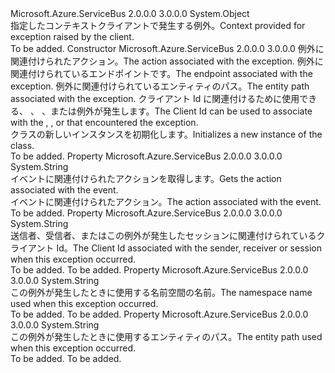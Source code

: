 <Type Name="ExceptionReceivedContext" FullName="Microsoft.Azure.ServiceBus.ExceptionReceivedContext">
  <TypeSignature Language="C#" Value="public class ExceptionReceivedContext" />
  <TypeSignature Language="ILAsm" Value=".class public auto ansi beforefieldinit ExceptionReceivedContext extends System.Object" />
  <TypeSignature Language="DocId" Value="T:Microsoft.Azure.ServiceBus.ExceptionReceivedContext" />
  <TypeSignature Language="VB.NET" Value="Public Class ExceptionReceivedContext" />
  <TypeSignature Language="F#" Value="type ExceptionReceivedContext = class" />
  <AssemblyInfo>
    <AssemblyName>Microsoft.Azure.ServiceBus</AssemblyName>
    <AssemblyVersion>2.0.0.0</AssemblyVersion>
    <AssemblyVersion>3.0.0.0</AssemblyVersion>
  </AssemblyInfo>
  <Base>
    <BaseTypeName>System.Object</BaseTypeName>
  </Base>
  <Interfaces />
  <Docs>
    <summary><span data-ttu-id="4d147-101">指定したコンテキスト<see cref="T:Microsoft.Azure.ServiceBus.ExceptionReceivedEventArgs" />クライアントで発生する例外。</span><span class="sxs-lookup"><span data-stu-id="4d147-101">Context provided for <see cref="T:Microsoft.Azure.ServiceBus.ExceptionReceivedEventArgs" /> exception raised by the client.</span></span></summary>
    <remarks>To be added.</remarks>
  </Docs>
  <Members>
    <Member MemberName=".ctor">
      <MemberSignature Language="C#" Value="public ExceptionReceivedContext (string action, string endpoint, string entityPath, string clientId);" />
      <MemberSignature Language="ILAsm" Value=".method public hidebysig specialname rtspecialname instance void .ctor(string action, string endpoint, string entityPath, string clientId) cil managed" />
      <MemberSignature Language="DocId" Value="M:Microsoft.Azure.ServiceBus.ExceptionReceivedContext.#ctor(System.String,System.String,System.String,System.String)" />
      <MemberSignature Language="VB.NET" Value="Public Sub New (action As String, endpoint As String, entityPath As String, clientId As String)" />
      <MemberSignature Language="F#" Value="new Microsoft.Azure.ServiceBus.ExceptionReceivedContext : string * string * string * string -&gt; Microsoft.Azure.ServiceBus.ExceptionReceivedContext" Usage="new Microsoft.Azure.ServiceBus.ExceptionReceivedContext (action, endpoint, entityPath, clientId)" />
      <MemberType>Constructor</MemberType>
      <AssemblyInfo>
        <AssemblyName>Microsoft.Azure.ServiceBus</AssemblyName>
        <AssemblyVersion>2.0.0.0</AssemblyVersion>
        <AssemblyVersion>3.0.0.0</AssemblyVersion>
      </AssemblyInfo>
      <Parameters>
        <Parameter Name="action" Type="System.String" />
        <Parameter Name="endpoint" Type="System.String" />
        <Parameter Name="entityPath" Type="System.String" />
        <Parameter Name="clientId" Type="System.String" />
      </Parameters>
      <Docs>
        <param name="action"><span data-ttu-id="4d147-102">例外に関連付けられたアクション。</span><span class="sxs-lookup"><span data-stu-id="4d147-102">The action associated with the exception.</span></span></param>
        <param name="endpoint"><span data-ttu-id="4d147-103">例外に関連付けられているエンドポイントです。</span><span class="sxs-lookup"><span data-stu-id="4d147-103">The endpoint associated with the exception.</span></span></param>
        <param name="entityPath"><span data-ttu-id="4d147-104">例外に関連付けられているエンティティのパス。</span><span class="sxs-lookup"><span data-stu-id="4d147-104">The entity path associated with the exception.</span></span></param>
        <param name="clientId"><span data-ttu-id="4d147-105">クライアント Id に関連付けるために使用できる、 <see cref="T:Microsoft.Azure.ServiceBus.QueueClient" />、 <see cref="T:Microsoft.Azure.ServiceBus.SubscriptionClient" />、<see cref="T:Microsoft.Azure.ServiceBus.Core.MessageSender" />または<see cref="T:Microsoft.Azure.ServiceBus.Core.MessageReceiver" />例外が発生します。</span><span class="sxs-lookup"><span data-stu-id="4d147-105">The Client Id can be used to associate with the <see cref="T:Microsoft.Azure.ServiceBus.QueueClient" />, <see cref="T:Microsoft.Azure.ServiceBus.SubscriptionClient" />, <see cref="T:Microsoft.Azure.ServiceBus.Core.MessageSender" /> or <see cref="T:Microsoft.Azure.ServiceBus.Core.MessageReceiver" /> that encountered the exception.</span></span></param>
        <summary><span data-ttu-id="4d147-106"><see cref="T:Microsoft.Azure.ServiceBus.ExceptionReceivedContext" /> クラスの新しいインスタンスを初期化します。</span><span class="sxs-lookup"><span data-stu-id="4d147-106">Initializes a new instance of the <see cref="T:Microsoft.Azure.ServiceBus.ExceptionReceivedContext" /> class.</span></span></summary>
        <remarks>To be added.</remarks>
      </Docs>
    </Member>
    <Member MemberName="Action">
      <MemberSignature Language="C#" Value="public string Action { get; }" />
      <MemberSignature Language="ILAsm" Value=".property instance string Action" />
      <MemberSignature Language="DocId" Value="P:Microsoft.Azure.ServiceBus.ExceptionReceivedContext.Action" />
      <MemberSignature Language="VB.NET" Value="Public ReadOnly Property Action As String" />
      <MemberSignature Language="F#" Value="member this.Action : string" Usage="Microsoft.Azure.ServiceBus.ExceptionReceivedContext.Action" />
      <MemberType>Property</MemberType>
      <AssemblyInfo>
        <AssemblyName>Microsoft.Azure.ServiceBus</AssemblyName>
        <AssemblyVersion>2.0.0.0</AssemblyVersion>
        <AssemblyVersion>3.0.0.0</AssemblyVersion>
      </AssemblyInfo>
      <ReturnValue>
        <ReturnType>System.String</ReturnType>
      </ReturnValue>
      <Docs>
        <summary><span data-ttu-id="4d147-107">イベントに関連付けられたアクションを取得します。</span><span class="sxs-lookup"><span data-stu-id="4d147-107">Gets the action associated with the event.</span></span></summary>
        <value><span data-ttu-id="4d147-108">イベントに関連付けられたアクション。</span><span class="sxs-lookup"><span data-stu-id="4d147-108">The action associated with the event.</span></span></value>
        <remarks>To be added.</remarks>
      </Docs>
    </Member>
    <Member MemberName="ClientId">
      <MemberSignature Language="C#" Value="public string ClientId { get; }" />
      <MemberSignature Language="ILAsm" Value=".property instance string ClientId" />
      <MemberSignature Language="DocId" Value="P:Microsoft.Azure.ServiceBus.ExceptionReceivedContext.ClientId" />
      <MemberSignature Language="VB.NET" Value="Public ReadOnly Property ClientId As String" />
      <MemberSignature Language="F#" Value="member this.ClientId : string" Usage="Microsoft.Azure.ServiceBus.ExceptionReceivedContext.ClientId" />
      <MemberType>Property</MemberType>
      <AssemblyInfo>
        <AssemblyName>Microsoft.Azure.ServiceBus</AssemblyName>
        <AssemblyVersion>2.0.0.0</AssemblyVersion>
        <AssemblyVersion>3.0.0.0</AssemblyVersion>
      </AssemblyInfo>
      <ReturnValue>
        <ReturnType>System.String</ReturnType>
      </ReturnValue>
      <Docs>
        <summary><span data-ttu-id="4d147-109">送信者、受信者、またはこの例外が発生したセッションに関連付けられているクライアント Id。</span><span class="sxs-lookup"><span data-stu-id="4d147-109">The Client Id associated with the sender, receiver or session when this exception occurred.</span></span></summary>
        <value>To be added.</value>
        <remarks>To be added.</remarks>
      </Docs>
    </Member>
    <Member MemberName="Endpoint">
      <MemberSignature Language="C#" Value="public string Endpoint { get; }" />
      <MemberSignature Language="ILAsm" Value=".property instance string Endpoint" />
      <MemberSignature Language="DocId" Value="P:Microsoft.Azure.ServiceBus.ExceptionReceivedContext.Endpoint" />
      <MemberSignature Language="VB.NET" Value="Public ReadOnly Property Endpoint As String" />
      <MemberSignature Language="F#" Value="member this.Endpoint : string" Usage="Microsoft.Azure.ServiceBus.ExceptionReceivedContext.Endpoint" />
      <MemberType>Property</MemberType>
      <AssemblyInfo>
        <AssemblyName>Microsoft.Azure.ServiceBus</AssemblyName>
        <AssemblyVersion>2.0.0.0</AssemblyVersion>
        <AssemblyVersion>3.0.0.0</AssemblyVersion>
      </AssemblyInfo>
      <ReturnValue>
        <ReturnType>System.String</ReturnType>
      </ReturnValue>
      <Docs>
        <summary><span data-ttu-id="4d147-110">この例外が発生したときに使用する名前空間の名前。</span><span class="sxs-lookup"><span data-stu-id="4d147-110">The namespace name used when this exception occurred.</span></span></summary>
        <value>To be added.</value>
        <remarks>To be added.</remarks>
      </Docs>
    </Member>
    <Member MemberName="EntityPath">
      <MemberSignature Language="C#" Value="public string EntityPath { get; }" />
      <MemberSignature Language="ILAsm" Value=".property instance string EntityPath" />
      <MemberSignature Language="DocId" Value="P:Microsoft.Azure.ServiceBus.ExceptionReceivedContext.EntityPath" />
      <MemberSignature Language="VB.NET" Value="Public ReadOnly Property EntityPath As String" />
      <MemberSignature Language="F#" Value="member this.EntityPath : string" Usage="Microsoft.Azure.ServiceBus.ExceptionReceivedContext.EntityPath" />
      <MemberType>Property</MemberType>
      <AssemblyInfo>
        <AssemblyName>Microsoft.Azure.ServiceBus</AssemblyName>
        <AssemblyVersion>2.0.0.0</AssemblyVersion>
        <AssemblyVersion>3.0.0.0</AssemblyVersion>
      </AssemblyInfo>
      <ReturnValue>
        <ReturnType>System.String</ReturnType>
      </ReturnValue>
      <Docs>
        <summary><span data-ttu-id="4d147-111">この例外が発生したときに使用するエンティティのパス。</span><span class="sxs-lookup"><span data-stu-id="4d147-111">The entity path used when this exception occurred.</span></span></summary>
        <value>To be added.</value>
        <remarks>To be added.</remarks>
      </Docs>
    </Member>
  </Members>
</Type>